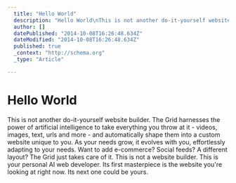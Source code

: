 ```yaml
---
  title: "Hello World"
  description: "Hello World\nThis is not another do-it-yourself website builder. The Grid harnesses the power of artificial intelligence to take everything you throw at it - vid"
  author: []
  datePublished: "2014-10-08T16:26:48.634Z"
  dateModified: "2014-10-08T16:26:48.634Z"
  published: true
  _context: "http://schema.org"
  _type: "Article"

---
```

# Hello World

This is not another do-it-yourself website builder. The Grid harnesses the power of artificial intelligence to take everything you throw at it - videos, images, text, urls and more - and automatically shape them into a custom website unique to you. As your needs grow, it evolves with you, effortlessly adapting to your needs. Want to add e-commerce? Social feeds? A different layout? The Grid just takes care of it. This is not a website builder. This is your personal AI web developer. Its first masterpiece is the website you're looking at right now. Its next one could be yours.